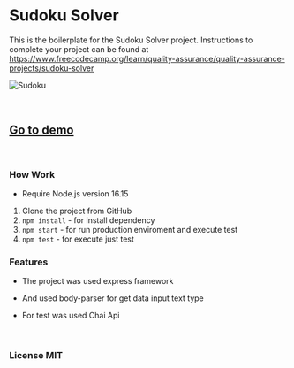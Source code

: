 # Sudoku Solver

This is the boilerplate for the Sudoku Solver project. Instructions to complete your project can be found at https://www.freecodecamp.org/learn/quality-assurance/quality-assurance-projects/sudoku-solver

![Sudoku]()

&nbsp;

## [Go to demo](https://boilerplate-project-sudoku-solver.onrender.com/)

&nbsp;

### How Work

- Require Node.js version 16.15

1. Clone the project from GitHub
2. `npm install` - for install dependency
3. `npm start` - for run production enviroment and execute test
4. `npm test` - for execute just test

### Features

- The project was used express framework

- And used body-parser for get data input text type

- For test was used Chai Api

&nbsp;

### License MIT
